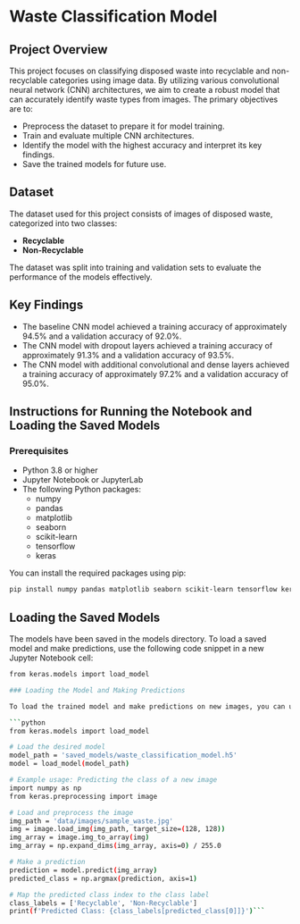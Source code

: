 # Waste Classification Model

## Project Overview
This project focuses on classifying disposed waste into recyclable and non-recyclable categories using image data. By utilizing various convolutional neural network (CNN) architectures, we aim to create a robust model that can accurately identify waste types from images. The primary objectives are to:

- Preprocess the dataset to prepare it for model training.
- Train and evaluate multiple CNN architectures.
- Identify the model with the highest accuracy and interpret its key findings.
- Save the trained models for future use.

## Dataset
The dataset used for this project consists of images of disposed waste, categorized into two classes:

- **Recyclable**
- **Non-Recyclable**

The dataset was split into training and validation sets to evaluate the performance of the models effectively.

## Key Findings
- The baseline CNN model achieved a training accuracy of approximately 94.5% and a validation accuracy of 92.0%.
- The CNN model with dropout layers achieved a training accuracy of approximately 91.3% and a validation accuracy of 93.5%.
- The CNN model with additional convolutional and dense layers achieved a training accuracy of approximately 97.2% and a validation accuracy of 95.0%.

## Instructions for Running the Notebook and Loading the Saved Models

### Prerequisites
- Python 3.8 or higher
- Jupyter Notebook or JupyterLab
- The following Python packages:
  - numpy
  - pandas
  - matplotlib
  - seaborn
  - scikit-learn
  - tensorflow
  - keras

You can install the required packages using pip:

```bash
pip install numpy pandas matplotlib seaborn scikit-learn tensorflow keras
```
## Loading the Saved Models
The models have been saved in the models directory. To load a saved model and make predictions, use the following code snippet in a new Jupyter Notebook cell:

```bash
from keras.models import load_model

### Loading the Model and Making Predictions

To load the trained model and make predictions on new images, you can use the following code:

```python
from keras.models import load_model

# Load the desired model
model_path = 'saved_models/waste_classification_model.h5'
model = load_model(model_path)

# Example usage: Predicting the class of a new image
import numpy as np
from keras.preprocessing import image

# Load and preprocess the image
img_path = 'data/images/sample_waste.jpg'
img = image.load_img(img_path, target_size=(128, 128))
img_array = image.img_to_array(img)
img_array = np.expand_dims(img_array, axis=0) / 255.0

# Make a prediction
prediction = model.predict(img_array)
predicted_class = np.argmax(prediction, axis=1)

# Map the predicted class index to the class label
class_labels = ['Recyclable', 'Non-Recyclable']
print(f'Predicted Class: {class_labels[predicted_class[0]]}')```
```

